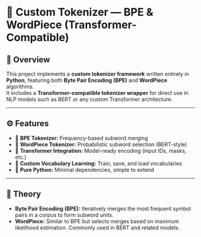 # 🚀 Custom Tokenizer — BPE & WordPiece (Transformer-Compatible)

## 📘 Overview
This project implements a **custom tokenizer framework** written entirely in **Python**, featuring both **Byte Pair Encoding (BPE)** and **WordPiece** algorithms.  
It includes a **Transformer-compatible tokenizer wrapper** for direct use in NLP models such as BERT or any custom Transformer architecture.

---

## ⚙️ Features
- 🧩 **BPE Tokenizer:** Frequency-based subword merging  
- 🧠 **WordPiece Tokenizer:** Probabilistic subword selection (BERT-style)  
- 🔄 **Transformer Integration:** Model-ready encoding (input IDs, masks, etc.)  
- 💾 **Custom Vocabulary Learning:** Train, save, and load vocabularies  
- 🧰 **Pure Python:** Minimal dependencies, simple to extend

---

## 🧠 Theory
- **Byte Pair Encoding (BPE):** Iteratively merges the most frequent symbol pairs in a corpus to form subword units.  
- **WordPiece:** Similar to BPE but selects merges based on maximum likelihood estimation. Commonly used in BERT and related models.

